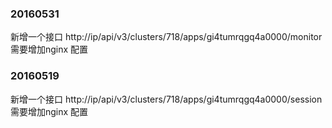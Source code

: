 ### 20160531
  新增一个接口 http://ip/api/v3/clusters/718/apps/gi4tumrqgq4a0000/monitor 需要增加nginx 配置


### 20160519
  新增一个接口 http://ip/api/v3/clusters/718/apps/gi4tumrqgq4a0000/session 需要增加nginx 配置
